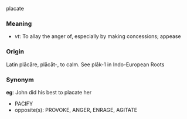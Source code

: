 placate
### Meaning
+ _vt_: To allay the anger of, especially by making concessions; appease

### Origin

Latin plācāre, plācāt-, to calm. See plāk-1 in Indo-European Roots

### Synonym

__eg__: John did his best to placate her

+ PACIFY
+ opposite(s): PROVOKE, ANGER, ENRAGE, AGITATE


